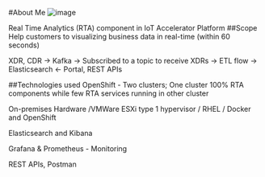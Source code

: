 #About Me
![image](https://github.com/BuddhiPriyashan/XEN-Demo/assets/18088808/8a48bbe4-f92a-4e45-999c-3aaf7f0be150)

Real Time Analytics (RTA) component in IoT Accelerator Platform
##Scope
Help customers to visualizing business data in real-time (within 60 seconds)

XDR, CDR → Kafka → Subscribed to a topic to receive XDRs → ETL flow → Elasticsearch ← Portal, REST APIs

##Technologies used
OpenShift - Two clusters; One cluster 100% RTA components while few RTA services running in other cluster

On-premises Hardware /VMWare ESXi type 1 hypervisor / RHEL / Docker and OpenShift

Elasticsearch and Kibana

Grafana & Prometheus - Monitoring 

REST APIs, Postman



